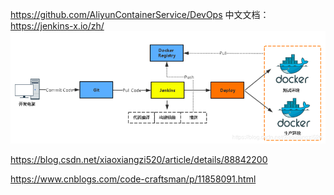 https://github.com/AliyunContainerService/DevOps
中文文档： https://jenkins-x.io/zh/
![](../../img/devops/jenkins-cicd.png)

https://blog.csdn.net/xiaoxiangzi520/article/details/88842200

https://www.cnblogs.com/code-craftsman/p/11858091.html